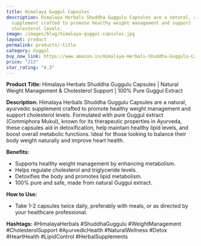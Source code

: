 ```yaml
---
title: Himalaya Guggul Capsules
description: Himalaya Herbals Shuddha Guggulu Capsules are a natural, ayurvedic
  supplement crafted to promote healthy weight management and support
  cholesterol levels.
image: /images/blog/himalaya-guggul-capsules.jpg
layout: product
permalink: products/:title
category: Guggul
buy_now_link: https://www.amazon.in/Himalaya-Herbals-Shuddha-Guggulu-Capsules/dp/B003N3A1ZU/ref=sr_1_5?crid=274T8B0U72I18&tag=m0150-21
price: "213"
star_rating: "4.3"
---
```

**Product Title:**
Himalaya Herbals Shuddha Guggulu Capsules | Natural Weight Management & Cholesterol Support | 100% Pure Guggul Extract

**Description:**
Himalaya Herbals Shuddha Guggulu Capsules are a natural, ayurvedic supplement crafted to promote healthy weight management and support cholesterol levels. Formulated with pure Guggul extract (Commiphora Mukul), known for its therapeutic properties in Ayurveda, these capsules aid in detoxification, help maintain healthy lipid levels, and boost overall metabolic functions. Ideal for those looking to balance their body weight naturally and improve heart health.

**Benefits:**
- Supports healthy weight management by enhancing metabolism.
- Helps regulate cholesterol and triglyceride levels.
- Detoxifies the body and promotes lipid metabolism.
- 100% pure and safe, made from natural Guggul extract.

**How to Use:**
- Take 1-2 capsules twice daily, preferably with meals, or as directed by your healthcare professional.

**Hashtags:**
#HimalayaHerbals #ShuddhaGuggulu #WeightManagement #CholesterolSupport #AyurvedicHealth #NaturalWellness #Detox #HeartHealth #LipidControl #HerbalSupplements

